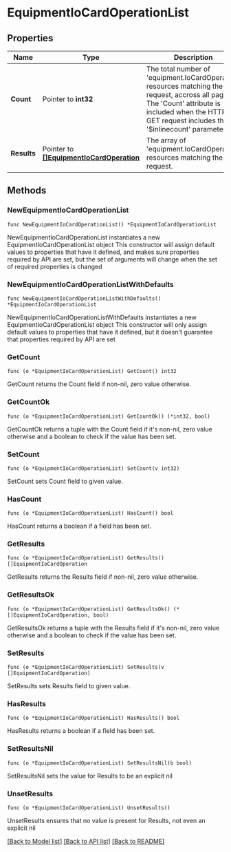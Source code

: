 # EquipmentIoCardOperationList

## Properties

Name | Type | Description | Notes
------------ | ------------- | ------------- | -------------
**Count** | Pointer to **int32** | The total number of &#39;equipment.IoCardOperation&#39; resources matching the request, accross all pages. The &#39;Count&#39; attribute is included when the HTTP GET request includes the &#39;$inlinecount&#39; parameter. | [optional] 
**Results** | Pointer to [**[]EquipmentIoCardOperation**](EquipmentIoCardOperation.md) | The array of &#39;equipment.IoCardOperation&#39; resources matching the request. | [optional] 

## Methods

### NewEquipmentIoCardOperationList

`func NewEquipmentIoCardOperationList() *EquipmentIoCardOperationList`

NewEquipmentIoCardOperationList instantiates a new EquipmentIoCardOperationList object
This constructor will assign default values to properties that have it defined,
and makes sure properties required by API are set, but the set of arguments
will change when the set of required properties is changed

### NewEquipmentIoCardOperationListWithDefaults

`func NewEquipmentIoCardOperationListWithDefaults() *EquipmentIoCardOperationList`

NewEquipmentIoCardOperationListWithDefaults instantiates a new EquipmentIoCardOperationList object
This constructor will only assign default values to properties that have it defined,
but it doesn't guarantee that properties required by API are set

### GetCount

`func (o *EquipmentIoCardOperationList) GetCount() int32`

GetCount returns the Count field if non-nil, zero value otherwise.

### GetCountOk

`func (o *EquipmentIoCardOperationList) GetCountOk() (*int32, bool)`

GetCountOk returns a tuple with the Count field if it's non-nil, zero value otherwise
and a boolean to check if the value has been set.

### SetCount

`func (o *EquipmentIoCardOperationList) SetCount(v int32)`

SetCount sets Count field to given value.

### HasCount

`func (o *EquipmentIoCardOperationList) HasCount() bool`

HasCount returns a boolean if a field has been set.

### GetResults

`func (o *EquipmentIoCardOperationList) GetResults() []EquipmentIoCardOperation`

GetResults returns the Results field if non-nil, zero value otherwise.

### GetResultsOk

`func (o *EquipmentIoCardOperationList) GetResultsOk() (*[]EquipmentIoCardOperation, bool)`

GetResultsOk returns a tuple with the Results field if it's non-nil, zero value otherwise
and a boolean to check if the value has been set.

### SetResults

`func (o *EquipmentIoCardOperationList) SetResults(v []EquipmentIoCardOperation)`

SetResults sets Results field to given value.

### HasResults

`func (o *EquipmentIoCardOperationList) HasResults() bool`

HasResults returns a boolean if a field has been set.

### SetResultsNil

`func (o *EquipmentIoCardOperationList) SetResultsNil(b bool)`

 SetResultsNil sets the value for Results to be an explicit nil

### UnsetResults
`func (o *EquipmentIoCardOperationList) UnsetResults()`

UnsetResults ensures that no value is present for Results, not even an explicit nil

[[Back to Model list]](../README.md#documentation-for-models) [[Back to API list]](../README.md#documentation-for-api-endpoints) [[Back to README]](../README.md)


